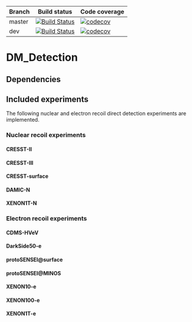 | Branch      | Build status |  Code coverage |
| ----------- | ----------- |----------- |
| master      | [![Build Status](https://travis-ci.com/temken/DM_Detection.svg?branch=master)](https://travis-ci.com/temken/DM_Detection)       |[![codecov](https://codecov.io/gh/temken/DM_Detection/branch/master/graph/badge.svg)](https://codecov.io/gh/temken/DM_Detection)			|
| dev   | [![Build Status](https://travis-ci.com/temken/DM_Detection.svg?branch=dev)](https://travis-ci.com/temken/DM_Detection)        |		[![codecov](https://codecov.io/gh/temken/DM_Detection/branch/dev/graph/badge.svg)](https://codecov.io/gh/temken/DM_Detection)			|

# DM_Detection

## Dependencies

## Included experiments

The following nuclear and electron recoil direct detection experiments are implemented.

### Nuclear recoil experiments

#### CRESST-II
<!-- 1509.01515 -->
<!-- 1701.08157 -->

#### CRESST-III
<!-- 1711.07692 -->
<!-- 1905.07335 -->

#### CRESST-surface
<!-- 1707.06749 -->

#### DAMIC-N
<!-- 1105.5191 -->
<!-- 1607.07410 -->

#### XENON1T-N
<!-- 1705.06655 -->



### Electron recoil experiments

#### CDMS-HVeV
<!-- 1804.10697 -->

<!-- #### DAMIC-e -->
<!-- 1907.12628 -->

#### DarkSide50-e
<!-- 1802.06998 -->

#### protoSENSEI@surface
<!-- 1804.00088 -->
<!-- https://journals.aps.org/prl/abstract/10.1103/PhysRevLett.121.061803 -->

#### protoSENSEI@MINOS
<!-- 1901.10478 -->

<!-- #### SENSEI@MINOS -->
<!-- 2004.11378 -->
#### XENON10-e
<!-- 1104.3088 -->
<!-- 1206.2644 -->
<!-- 1703.00910 -->

#### XENON100-e
<!-- 1605.06262 -->
<!-- 1703.00910 -->

#### XENON1T-e
<!-- 1907.11485 -->




